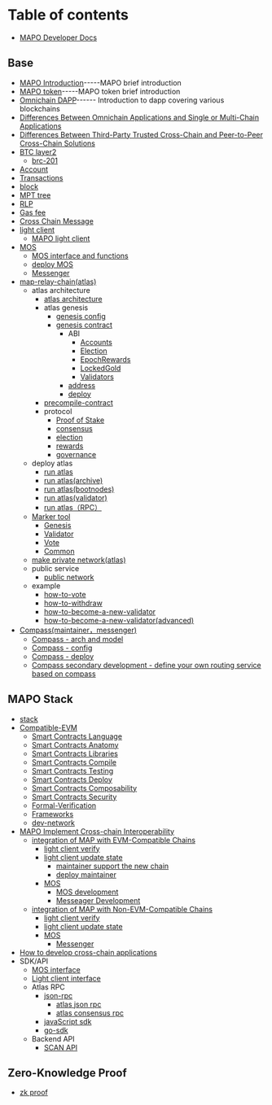 # Table of contents

* [MAPO Developer Docs](README.md)

## Base

* [MAPO Introduction](docs/base/intro-to-mapo/index_en.md)-----MAPO brief introduction
* [MAPO token](docs/base/intro-to-mapo/mapo-coin_en.md)-----MAPO token brief introduction
* [Omnichain DAPP](docs/base/omnichain-dapp/index_en.md)------ Introduction to dapp covering various blockchains
* [Differences Between Omnichain Applications and Single or Multi-Chain Applications](docs/base/omnichain-dapp/different_en.md)
* [Differences Between Third-Party Trusted Cross-Chain and Peer-to-Peer Cross-Chain Solutions](docs/base/omnichain-dapp/the-other_en.md)
* [BTC layer2](docs/btc-layer2/index_en.md)
  * [brc-201](docs/btc-layer2/brc201.md)
* [Account](docs/base/accounts/index_en.md) 
* [Transactions](docs/base/transactions/index_en.md) 
* [block](docs/base/block/index_en.md)
* [MPT tree](docs/base/mpt/index_en.md) 
* [RLP](docs/base/rlp/index_en.md)
* [Gas fee](docs/base/gas/index_en.md)
* [Cross Chain Message](docs/base/cross-chain-message/index_en.md)
* [light client](docs/base/light-client/index_en.md)
  * [MAPO light client](docs/base/light-client/MapoLightClient_en.md) 
* [MOS](docs/base/mos/index_en.md)
    * [MOS interface and functions](docs/base/mos/mos_interface_en.md)
    * [deploy MOS](docs/base/mos/mos_deploy_en.md)
    * [Messenger](docs/base/mos/Messenger_en.md) 
* [map-relay-chain(atlas)](docs/base/mapo-relay-chain/nodes/architecture_en.md)
    * atlas architecture
        * [atlas architecture](docs/base/mapo-relay-chain/nodes/architecture_en.md)
        * atlas genesis
          * [genesis config](docs/base/mapo-relay-chain/nodes/genesis-config_en.md)
          * [genesis contract](/docs/base/mapo-relay-chain/genesis-contract/index_en.md)
            * ABI
              * [Accounts](docs/base/mapo-relay-chain/genesis-contract/accounts_en.md)
              * [Election](docs/base/mapo-relay-chain/genesis-contract/election_en.md)
              * [EpochRewards](docs/base/mapo-relay-chain/genesis-contract/epoch-rewards_en.md)
              * [LockedGold](docs/base/mapo-relay-chain/genesis-contract/locked-gold_en.md)
              * [Validators](docs/base/mapo-relay-chain/genesis-contract/validators_en.md)
            * [address](docs/base/mapo-relay-chain/genesis-contract/address_en.md)
            * [deploy](docs/base/mapo-relay-chain/genesis-contract/deploy_en.md)
        * [precompile-contract](docs/base/mapo-relay-chain/precompile-contract_.md)
        * protocol
          * [Proof of Stake](docs/base/mapo-relay-chain/protocol/pos_en.md)
          * [consensus](docs/base/mapo-relay-chain/protocol/consensus_en.md)
          * [election](docs/base/mapo-relay-chain/protocol/election_en.md)
          * [rewards](docs/base/mapo-relay-chain/protocol/rewards_en.md)
          * [governance](docs/base/mapo-relay-chain/protocol/governance_en.md)
    * deploy atlas
      * [run atlas](docs/base/mapo-relay-chain/nodes/run-a-node_en.md)
      * [run atlas(archive)](docs/base/mapo-relay-chain/nodes/archive-nodes_en.md)
      * [run atlas(bootnodes)](docs/base/mapo-relay-chain/nodes/bootnodes_en.md)
      * [run atlas(validator)](docs/base/mapo-relay-chain/nodes/validator-nodes_en.md)
      * [run atlas（RPC）](docs/base/mapo-relay-chain/nodes/rpc-nodes_en.md)
    * [Marker tool](docs/base/mapo-relay-chain/marker/overview_en.md)
      * [Genesis](docs/base/mapo-relay-chain/nodes/genesis-config_en.md) 
      * [Validator](docs/base/mapo-relay-chain/marker/validator_en.md) 
      * [Vote](docs/base/mapo-relay-chain/marker/vote_en.md) 
      * [Common](docs/base/mapo-relay-chain/marker/common_en.md)
    * [make private network(atlas)](docs/base/mapo-relay-chain/make-private-network_en.md)
    * public service   
      * [public network](docs/base/mapo-relay-chain/public-service_en.md)
    * example
      * [how-to-vote](docs/base/mapo-relay-chain/example/how-to-vote_en.md)
      * [how-to-withdraw](docs/base/mapo-relay-chain/example/how-to-withdraw_en.md)
      * [how-to-become-a-new-validator](docs/base/mapo-relay-chain/example/how-to-become-a-new-validator_en.md)
      * [how-to-become-a-new-validator(advanced)](docs/base/mapo-relay-chain/example/how-to-become-a-new-validator-advanced_en.md)
* [Compass(maintainer，messenger)](docs/base/Compass/index_en.md)
    * [Compass - arch and model](docs/base/Compass/index_en.md#compass---the-introduction-of-model-and-arch)
    * [Compass - config](docs/base/Compass/index_en.md#config-of-compass)
    * [Compass - deploy](docs/base/Compass/index_en.md#compass-env-and-deploy)
    * [Compass secondary development - define your own routing service based on compass](docs/base/Compass/index_en.md#compass-secondary-development---define-your-own-routing-service-based-on-compass)

## MAPO Stack

* [stack](docs/mapo-stack/stack/index.md)
* [Compatible-EVM](docs/mapo-stack/compatible-evm/index_en.md)
  * [Smart Contracts Language](docs/mapo-stack/compatible-evm/solidity_en.md)
  * [Smart Contracts Anatomy](docs/mapo-stack/compatible-evm/anatomy_en.md)
  * [Smart Contracts Libraries](docs/mapo-stack/compatible-evm/libraries_en.md)
  * [Smart Contracts Compile](docs/mapo-stack/compatible-evm/compile_en.md)
  * [Smart Contracts Testing](docs/mapo-stack/compatible-evm/testing_en.md)
  * [Smart Contracts Deploy](docs/mapo-stack/compatible-evm/deploying_en.md)
  * [Smart Contracts Composability](docs/mapo-stack/compatible-evm/composability_en.md)
  * [Smart Contracts Security](docs/mapo-stack/compatible-evm/security_en.md)
  * [Formal-Verification](docs/mapo-stack/compatible-evm/formal-verification_en.md)
  * [Frameworks](docs/mapo-stack/compatible-evm/frameworks_en.md)
  * [dev-network](docs/mapo-stack/compatible-evm/dev-network_en.md)
* [MAPO Implement Cross-chain Interoperability](docs/mapo-stack/chains-connect/index_en.md)
  * [integration of MAP with EVM-Compatible Chains](docs/mapo-stack/chains-connect/evm-chain/index_en.md)
    * [light client verify](docs/mapo-stack/chains-connect/evm-chain/index_en.md#light-client)
    * [light client update state](docs/mapo-stack/chains-connect/evm-chain/index_en.md#maintainer) 
      * [maintainer support the new chain](docs/mapo-stack/chains-connect/evm-chain/index_en.md#maintainer) 
      * [deploy maintainer](docs/base/Compass/index_en.md#compass-env-and-deploy) 
    * [MOS](docs/mapo-stack/chains-connect/evm-chain/index_en.md#mos)
      * [MOS development](docs/mapo-stack/chains-connect/evm-chain/index_en.md#mos-contract-development)
      * [Messeager Development](docs/mapo-stack/chains-connect/evm-chain/index_en.md#messeager-development) 
  * [integration of MAP with Non-EVM-Compatible Chains](docs/mapo-stack/chains-connect/non-evm-chain/index_en.md)
    * [light client verify](docs/mapo-stack/chains-connect/non-evm-chain/index_en.md#light-client)
    * [light client update state](docs/mapo-stack/chains-connect/non-evm-chain/index_en.md#maintainer)
    * [MOS](docs/mapo-stack/chains-connect/non-evm-chain/index_en.md#mos) 
      * [Messenger](docs/mapo-stack/chains-connect/non-evm-chain/index_en.md#messeager)
* [How to develop cross-chain applications](docs/mapo-stack/omni-dapp/index.md)
* SDK/API 
  *  [MOS interface](docs/sdk/mos/index_en.md)
  *  [Light client interface](docs/sdk/light-client/index_en.md)
  *  Atlas RPC
     *  [json-rpc](docs/sdk/mapo-relay-chain/json-rpc/index_en.md)
        *  [atlas json rpc](docs/sdk/mapo-relay-chain/json-rpc/atlas-json-rpc.md)
        *  [atlas consensus rpc](docs/sdk/mapo-relay-chain/json-rpc/atlas-consensus-rpc.md)
     *  [javaScript sdk](docs/sdk/mapo-relay-chain/javaScript.md)
     *  [go-sdk](/docs/sdk/mapo-relay-chain/go-sdk_en.md)
  * Backend API
    * [SCAN API](docs/sdk/backend/index.md)


## Zero-Knowledge Proof

* [zk proof](docs/zk/index_en.md)
